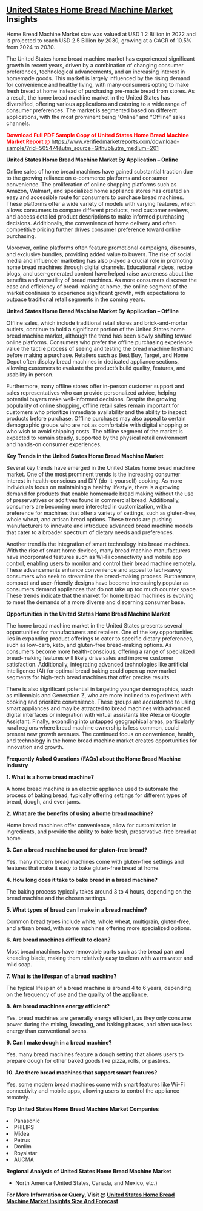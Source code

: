 <h2><a href="https://www.verifiedmarketreports.com/download-sample/?rid=505474&amp;utm_source=Github&amp;utm_medium=201" target="_blank">United States Home Bread Machine Market</a> Insights</h2><p>Home Bread Machine Market size was valued at USD 1.2 Billion in 2022 and is projected to reach USD 2.5 Billion by 2030, growing at a CAGR of 10.5% from 2024 to 2030.</p><p><p>The United States home bread machine market has experienced significant growth in recent years, driven by a combination of changing consumer preferences, technological advancements, and an increasing interest in homemade goods. This market is largely influenced by the rising demand for convenience and healthy living, with many consumers opting to make fresh bread at home instead of purchasing pre-made bread from stores. As a result, the home bread machine market in the United States has diversified, offering various applications and catering to a wide range of consumer preferences. The market is segmented based on different applications, with the most prominent being “Online” and “Offline” sales channels.</p><p><p><span class=""><span style="color: #ff0000;"><strong>Download Full PDF Sample Copy of United States Home Bread Machine Market Report</strong> @ </span><a href="https://www.verifiedmarketreports.com/download-sample/?rid=505474&amp;utm_source=Github&amp;utm_medium=201" target="_blank">https://www.verifiedmarketreports.com/download-sample/?rid=505474&amp;utm_source=Github&amp;utm_medium=201</a></span></p></p><p><strong>United States Home Bread Machine Market By Application – Online</strong></p><p>Online sales of home bread machines have gained substantial traction due to the growing reliance on e-commerce platforms and consumer convenience. The proliferation of online shopping platforms such as Amazon, Walmart, and specialized home appliance stores has created an easy and accessible route for consumers to purchase bread machines. These platforms offer a wide variety of models with varying features, which allows consumers to compare different products, read customer reviews, and access detailed product descriptions to make informed purchasing decisions. Additionally, the convenience of home delivery and often competitive pricing further drives consumer preference toward online purchasing.</p><p>Moreover, online platforms often feature promotional campaigns, discounts, and exclusive bundles, providing added value to buyers. The rise of social media and influencer marketing has also played a crucial role in promoting home bread machines through digital channels. Educational videos, recipe blogs, and user-generated content have helped raise awareness about the benefits and versatility of bread machines. As more consumers discover the ease and efficiency of bread-making at home, the online segment of the market continues to experience significant growth, with expectations to outpace traditional retail segments in the coming years.</p><p><strong>United States Home Bread Machine Market By Application – Offline</strong></p><p>Offline sales, which include traditional retail stores and brick-and-mortar outlets, continue to hold a significant portion of the United States home bread machine market, although the trend has been slowly shifting toward online platforms. Consumers who prefer the offline purchasing experience value the tactile process of seeing and testing the bread machine firsthand before making a purchase. Retailers such as Best Buy, Target, and Home Depot often display bread machines in dedicated appliance sections, allowing customers to evaluate the product’s build quality, features, and usability in person.</p><p>Furthermore, many offline stores offer in-person customer support and sales representatives who can provide personalized advice, helping potential buyers make well-informed decisions. Despite the growing popularity of online shopping, offline retail sales remain important for customers who prioritize immediate availability and the ability to inspect products before purchase. Offline purchases may also appeal to certain demographic groups who are not as comfortable with digital shopping or who wish to avoid shipping costs. The offline segment of the market is expected to remain steady, supported by the physical retail environment and hands-on consumer experiences.</p><p><strong>Key Trends in the United States Home Bread Machine Market</strong></p><p>Several key trends have emerged in the United States home bread machine market. One of the most prominent trends is the increasing consumer interest in health-conscious and DIY (do-it-yourself) cooking. As more individuals focus on maintaining a healthy lifestyle, there is a growing demand for products that enable homemade bread making without the use of preservatives or additives found in commercial bread. Additionally, consumers are becoming more interested in customization, with a preference for machines that offer a variety of settings, such as gluten-free, whole wheat, and artisan bread options. These trends are pushing manufacturers to innovate and introduce advanced bread machine models that cater to a broader spectrum of dietary needs and preferences.</p><p>Another trend is the integration of smart technology into bread machines. With the rise of smart home devices, many bread machine manufacturers have incorporated features such as Wi-Fi connectivity and mobile app control, enabling users to monitor and control their bread machine remotely. These advancements enhance convenience and appeal to tech-savvy consumers who seek to streamline the bread-making process. Furthermore, compact and user-friendly designs have become increasingly popular as consumers demand appliances that do not take up too much counter space. These trends indicate that the market for home bread machines is evolving to meet the demands of a more diverse and discerning consumer base.</p><p><strong>Opportunities in the United States Home Bread Machine Market</strong></p><p>The home bread machine market in the United States presents several opportunities for manufacturers and retailers. One of the key opportunities lies in expanding product offerings to cater to specific dietary preferences, such as low-carb, keto, and gluten-free bread-making options. As consumers become more health-conscious, offering a range of specialized bread-making features will likely drive sales and improve customer satisfaction. Additionally, integrating advanced technologies like artificial intelligence (AI) for optimal bread baking could open up new market segments for high-tech bread machines that offer precise results.</p><p>There is also significant potential in targeting younger demographics, such as millennials and Generation Z, who are more inclined to experiment with cooking and prioritize convenience. These groups are accustomed to using smart appliances and may be attracted to bread machines with advanced digital interfaces or integration with virtual assistants like Alexa or Google Assistant. Finally, expanding into untapped geographical areas, particularly rural regions where bread machine ownership is less common, could present new growth avenues. The continued focus on convenience, health, and technology in the home bread machine market creates opportunities for innovation and growth.</p><p><strong>Frequently Asked Questions (FAQs) about the Home Bread Machine Industry</strong></p><p><strong>1. What is a home bread machine?</strong></p><p>A home bread machine is an electric appliance used to automate the process of baking bread, typically offering settings for different types of bread, dough, and even jams.</p><p><strong>2. What are the benefits of using a home bread machine?</strong></p><p>Home bread machines offer convenience, allow for customization in ingredients, and provide the ability to bake fresh, preservative-free bread at home.</p><p><strong>3. Can a bread machine be used for gluten-free bread?</strong></p><p>Yes, many modern bread machines come with gluten-free settings and features that make it easy to bake gluten-free bread at home.</p><p><strong>4. How long does it take to bake bread in a bread machine?</strong></p><p>The baking process typically takes around 3 to 4 hours, depending on the bread machine and the chosen settings.</p><p><strong>5. What types of bread can I make in a bread machine?</strong></p><p>Common bread types include white, whole wheat, multigrain, gluten-free, and artisan bread, with some machines offering more specialized options.</p><p><strong>6. Are bread machines difficult to clean?</strong></p><p>Most bread machines have removable parts such as the bread pan and kneading blade, making them relatively easy to clean with warm water and mild soap.</p><p><strong>7. What is the lifespan of a bread machine?</strong></p><p>The typical lifespan of a bread machine is around 4 to 6 years, depending on the frequency of use and the quality of the appliance.</p><p><strong>8. Are bread machines energy efficient?</strong></p><p>Yes, bread machines are generally energy efficient, as they only consume power during the mixing, kneading, and baking phases, and often use less energy than conventional ovens.</p><p><strong>9. Can I make dough in a bread machine?</strong></p><p>Yes, many bread machines feature a dough setting that allows users to prepare dough for other baked goods like pizza, rolls, or pastries.</p><p><strong>10. Are there bread machines that support smart features?</strong></p><p>Yes, some modern bread machines come with smart features like Wi-Fi connectivity and mobile apps, allowing users to control the appliance remotely.</p></p><p><strong>Top United States Home Bread Machine Market Companies</strong></p><div data-test-id=""><p><li>Panasonic</li><li> PHILIPS</li><li> Midea</li><li> Petrus</li><li> Donlim</li><li> Royalstar</li><li> AUCMA</li></p><div><strong>Regional Analysis of&nbsp;United States Home Bread Machine Market</strong></div><ul><li dir="ltr"><p dir="ltr">North America&nbsp;(United States, Canada, and Mexico, etc.)</p></li></ul><p><strong>For More Information or Query, Visit @&nbsp;</strong><strong><a href="https://www.verifiedmarketreports.com/product/home-bread-machine-market/?utm_source=Github&amp;utm_medium=201" target="_blank">United States Home Bread Machine Market Insights Size And Forecast</a></strong></p></div>
